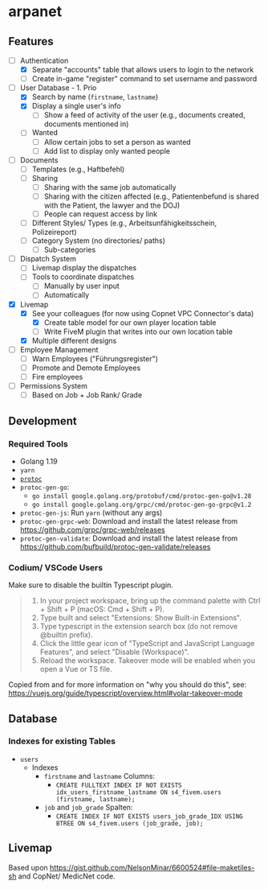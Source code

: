 # arpanet

## Features

- [ ] Authentication
    - [x] Separate "accounts" table that allows users to login to the network
    - [ ] Create in-game "register" command to set username and password
- [ ] User Database - 1. Prio
    - [x] Search by name (`firstname`, `lastname`)
    - [x] Display a single user's info
        - [ ] Show a feed of activity of the user (e.g., documents created, documents mentioned in)
    - [ ] Wanted
        - [ ] Allow certain jobs to set a person as wanted
        - [ ] Add list to display only wanted people
- [ ] Documents
    - [ ] Templates (e.g., Haftbefehl)
    - [ ] Sharing
        - [ ] Sharing with the same job automatically
        - [ ] Sharing with the citizen affected (e.g., Patientenbefund is shared with the Patient, the lawyer and the DOJ)
        - [ ] People can request access by link
    - [ ] Different Styles/ Types (e.g., Arbeitsunfähigkeitsschein, Polizeireport)
    - [ ] Category System (no directories/ paths)
        - [ ] Sub-categories
- [ ] Dispatch System
    - [ ] Livemap display the dispatches
    - [ ] Tools to coordinate dispatches
        - [ ] Manually by user input
        - [ ] Automatically
- [x] Livemap
    - [x] See your colleagues (for now using Copnet VPC Connector's data)
        - [x] Create table model for our own player location table
        - [ ] Write FiveM plugin that writes into our own location table
    - [x] Multiple different designs
- [ ] Employee Management
    - [ ] Warn Employees ("Führungsregister")
    - [ ] Promote and Demote Employees
    - [ ] Fire employees
- [ ] Permissions System
    - [ ] Based on Job + Job Rank/ Grade

## Development

### Required Tools

* Golang 1.19
* `yarn`
* [`protoc`](https://grpc.io/docs/protoc-installation/)
* `protoc-gen-go`:
    * `go install google.golang.org/protobuf/cmd/protoc-gen-go@v1.28`
    * `go install google.golang.org/grpc/cmd/protoc-gen-go-grpc@v1.2`
* `protoc-gen-js`: Run `yarn` (without any args)
* `protoc-gen-grpc-web`: Download and install the latest release from https://github.com/grpc/grpc-web/releases
* `protoc-gen-validate`: Download and install the latest release from https://github.com/bufbuild/protoc-gen-validate/releases

### Codium/ VSCode Users

Make sure to disable the builtin Typescript plugin.

> 1. In your project workspace, bring up the command palette with Ctrl + Shift + P (macOS: Cmd + Shift + P).
> 2. Type built and select "Extensions: Show Built-in Extensions".
> 3. Type typescript in the extension search box (do not remove @builtin prefix).
> 4. Click the little gear icon of "TypeScript and JavaScript Language Features", and select "Disable (Workspace)".
> 5. Reload the workspace. Takeover mode will be enabled when you open a Vue or TS file.

Copied from and for more information on "why you should do this", see: https://vuejs.org/guide/typescript/overview.html#volar-takeover-mode

## Database

### Indexes for existing Tables

* `users`
    * Indexes
        * `firstname` and `lastname` Columns:
            * `CREATE FULLTEXT INDEX IF NOT EXISTS idx_users_firstname_lastname ON s4_fivem.users (firstname, lastname);`
        * `job` and `job_grade` Spalten:
            * `CREATE INDEX IF NOT EXISTS users_job_grade_IDX USING BTREE ON s4_fivem.users (job_grade, job);`

## Livemap

Based upon https://gist.github.com/NelsonMinar/6600524#file-maketiles-sh and CopNet/ MedicNet code.
